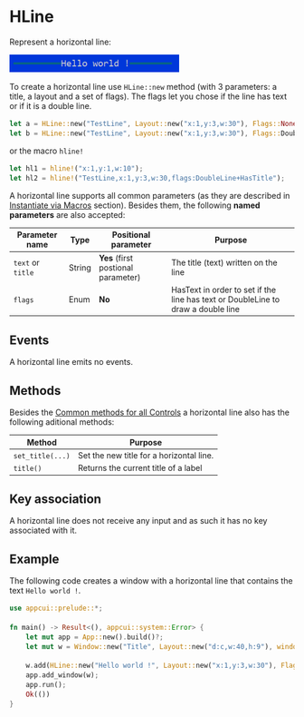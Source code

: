 # HLine

Represent a horizontal line:

<img src="img/hline.png" width=300/>

To create a horizontal line use `HLine::new` method (with 3 parameters: a title, a layout and a set of flags). The flags let you chose if the line has text or if it is a double line.
```rs
let a = HLine::new("TestLine", Layout::new("x:1,y:3,w:30"), Flags::None);
let b = HLine::new("TestLine", Layout::new("x:1,y:3,w:30"), Flags::DoubleLine | Flags::HasTitle);
```
or the macro `hline!`
```rs
let hl1 = hline!("x:1,y:1,w:10");
let hl2 = hline!("TestLine,x:1,y:3,w:30,flags:DoubleLine+HasTitle");
```

A horizontal line supports all common parameters (as they are described in [Instantiate via Macros](../instantiate_via_macros.md) section). Besides them, the following **named parameters** are also accepted:

| Parameter name                | Type   | Positional parameter                | Purpose                                 |
| ----------------------------- | ------ | ----------------------------------- | --------------------------------------- |
| `text` or `title`             | String | **Yes** (first postional parameter) | The title (text) written on the line    |
| `flags`                       | Enum   | **No**                              | HasText in order to set if the line has text or DoubleLine to draw a double line    |



## Events
A horizontal line emits no events.

## Methods

Besides the [Common methods for all Controls](../common_methods.md) a horizontal line also has the following aditional methods:

| Method             | Purpose                                  |
| ------------------ | ---------------------------------------- |
| `set_title(...)`   | Set the new title for a horizontal line. |
| `title()`          | Returns the current title of a label     |

## Key association

A horizontal line does not receive any input and as such it has no key associated with it.

## Example

The following code creates a window with a horizontal line that contains the text `Hello world !`.
```rs
use appcui::prelude::*;

fn main() -> Result<(), appcui::system::Error> {
    let mut app = App::new().build()?;
    let mut w = Window::new("Title", Layout::new("d:c,w:40,h:9"), window::Flags::None);
    
    w.add(HLine::new("Hello world !", Layout::new("x:1,y:3,w:30"), Flags::DoubleLine | Flags::HasTitle));
    app.add_window(w);
    app.run();
    Ok(())
}
```